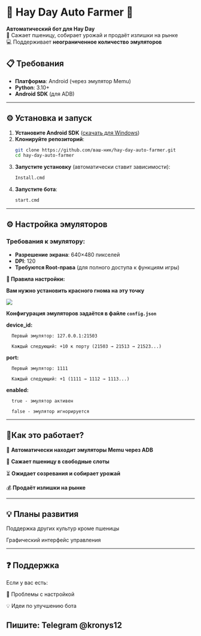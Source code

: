 # 🚜 Hay Day Auto Farmer 🤖

**Автоматический бот для Hay Day**  
🌾 Сажает пшеницу, собирает урожай и продаёт излишки на рынке  
💻 Поддерживает **неограниченное количество эмуляторов**  


## 📋 Требования
- **Платформа**: Android (через эмулятор Memu)  
- **Python**: 3.10+  
- **Android SDK** (для ADB)  

---

## ⚙️ Установка и запуск  

1. **Установите Android SDK** ([скачать для Windows](https://developer.android.com/tools/releases/platform-tools?hl=ru))  
2. **Клонируйте репозиторий**:  
   ```bash
   git clone https://github.com/ваш-ник/hay-day-auto-farmer.git
   cd hay-day-auto-farmer
3. **Запустите установку** (автоматически ставит зависимости):
   ```bash
   Install.cmd
5. **Запустите бота**:
   ```bash
   start.cmd
   
---

## ⚙️ Настройка эмуляторов

### Требования к эмулятору:
- **Разрешение экрана**: 640×480 пикселей
- **DPI**: 120
- **Требуются Root-права** (для полного доступа к функциям игры)


**📌 Правила настройки:**

**Вам нужно установить красного гнома на эту точку**

![](https://github.com/kronys121/HayDay_bot/blob/master/dwarf.png?raw=true)

**Конфигурация эмуляторов задаётся в файле `config.json`**

**device_id:**

      Первый эмулятор: 127.0.0.1:21503

      Каждый следующий: +10 к порту (21503 → 21513 → 21523...)

**port:**

      Первый эмулятор: 1111

      Каждый следующий: +1 (1111 → 1112 → 1113...)

**enabled:**

      true - эмулятор активен

      false - эмулятор игнорируется

---

## 🔧Как это работает?
📌 **Автоматически находит эмуляторы Memu через ADB**

🌱 **Сажает пшеницу в свободные слоты**

⏳ **Ожидает созревания и собирает урожай**

💰 **Продаёт излишки на рынке**

---

## 💡 Планы развития

Поддержка других культур кроме пшеницы

Графический интерфейс управления

---

## ❓ Поддержка
Если у вас есть:

🔧 Проблемы с настройкой

💡 Идеи по улучшению бота

## Пишите: Telegram @kronys12
